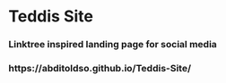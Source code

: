 <h1>Teddis Site</h1>
<h3>Linktree inspired landing page for social media</h3>
<h3><a>https://abditoldso.github.io/Teddis-Site/</a></h3>

